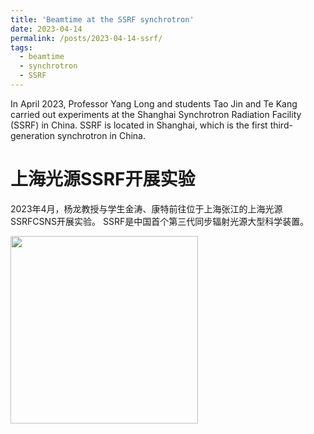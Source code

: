 ```yaml
---
title: 'Beamtime at the SSRF synchrotron'
date: 2023-04-14
permalink: /posts/2023-04-14-ssrf/
tags:
  - beamtime
  - synchrotron
  - SSRF
---
```


In April 2023, Professor Yang Long and students Tao Jin and Te Kang carried out experiments at the Shanghai Synchrotron 
Radiation Facility (SSRF) in China. SSRF is located in Shanghai, which is the first third-generation synchrotron in China.

上海光源SSRF开展实验
======

2023年4月，杨龙教授与学生金涛、康特前往位于上海张江的上海光源SSRFCSNS开展实验。
SSRF是中国首个第三代同步辐射光源大型科学装置。

<image align="left" height="300" src="/images/news/202304ssrf.jpeg"></image>


